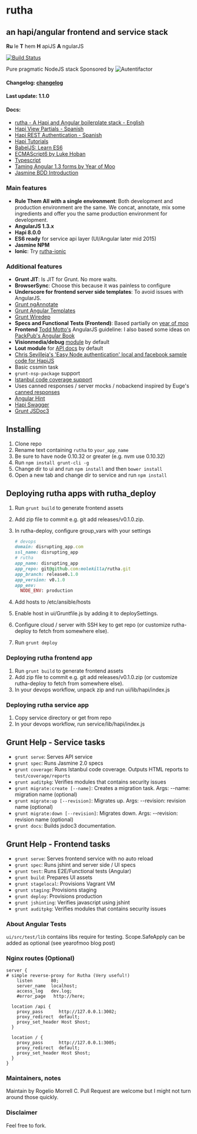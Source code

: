 # rutha
## an hapi/angular frontend and service stack
**Ru** le 
**T** hem 
**H** apiJS 
**A** ngularJS

[![Build Status](https://travis-ci.org/molekilla/rutha.svg?branch=master)](https://travis-ci.org/molekilla/rutha)

Pure pragmatic NodeJS stack
Sponsored by ![Autentifactor](https://avatars0.githubusercontent.com/u/12659906?v=3&s=200)

#### Changelog: [changelog](changelog.md)

#### Last update: 1.1.0

#### Docs:

* [rutha - A Hapi and Angular boilerplate stack - English](http://yoworkeo.blogspot.com/2015/02/rutha-hapi-and-angular-boilerplate-stack.html)
* [Hapi View Partials - Spanish](http://yoworkeo.blogspot.com/2014/08/hapijs-view-partials-con-underscorejs.html)
* [Hapi REST Authentication - Spanish](http://yoworkeo.blogspot.com/2014/08/hapijs-autenticacion-rest-con-hapi-auth.html)
* [Hapi Tutorials](http://hapijs.com/tutorials)
* [BabelJS: Learn ES6](https://babeljs.io/docs/learn-es6/)
* [ECMAScript6 by Luke Hoban](https://github.com/lukehoban/es6features)
* [Typescript](http://www.typescriptlang.org/)
* [Taming Angular 1.3 forms by Year of Moo](http://www.yearofmoo.com/2014/09/taming-forms-in-angularjs-1-3.html#html5-validators-and-parse-errors)
* [Jasmine BDD Introduction](http://jasmine.github.io/2.2/introduction.html)

### Main features ###

* **Rule Them All with a single environment**: Both development and production environment are the same. We concat, annotate, mix some ingredients and offer you the same production environment for development.
* **AngularJS 1.3.x**
* **Hapi 8.0.0**
* **ES6 ready** for service api layer (UI/Angular later mid 2015)
* **Jasmine NPM**
* **Ionic**: Try [rutha-ionic](https://github.com/molekilla/rutha-ionic)

### Additional features
* **Grunt JIT**: Is JIT for Grunt. No more waits.
* **BrowserSync**: Choose this because it was painless to configure
* **Underscore for frontend server side templates**: To avoid issues with AngularJS.
* [Grunt ngAnnotate](https://github.com/mzgol/grunt-ng-annotate)
* [Grunt Angular Templates](https://github.com/ericclemmons/grunt-angular-templates)
* [Grunt  Wiredep](https://github.com/stephenplusplus/grunt-wiredep)
* **Specs and Functional Tests (Frontend)**: Based partially on [year of moo](http://www.yearofmoo.com/2013/01/full-spectrum-testing-with-angularjs-and-karma.html) 
* **Frontend** [Todd Motto's](http://toddmotto.com/opinionated-angular-js-styleguide-for-teams/) AngularJS guideline: I also based some ideas on [PackPub's Angular Book](http://www.packtpub.com/angularjs-web-application-development/book?tag=dp/masteringwebwithangularjs-abr1/0913)
* **Visionmedia/debug** [module](https://github.com/visionmedia/debug) by default
* **Lout module** for [API docs](https://github.com/spumko/lout) by default
* [Chris Sevilleja's 'Easy Node authentication' local and facebook sample code for HapiJS](http://scotch.io/tutorials/javascript/easy-node-authentication-setup-and-local)
* Basic cssmin task
* `grunt-nsp-package` support
* [Istanbul code coverage support](http://gotwarlost.github.io/istanbul/)
* Uses canned responses / server mocks / nobackend inspired by Euge's [canned responses](https://github.com/euge/canned-responses)
* [Angular Hint](https://github.com/angular/angular-hint)
* [Hapi Swagger](https://github.com/glennjones/hapi-swagger)
* [Grunt JSDoc3](https://github.com/krampstudio/grunt-jsdoc)

## Installing
1. Clone repo
2. Rename text containing `rutha` to `your_app_name`
3. Be sure to have node 0.10.32 or greater (e.g. nvm use 0.10.32)
4. Run `npm install grunt-cli -g`
5. Change dir to ui and run `npm install` and then `bower install`
6. Open a new tab and change dir to service and run `npm install`

## Deploying rutha apps with rutha_deploy ##

1. Run `grunt build` to generate frontend assets
2. Add zip file to commit e.g. git add releases/v0.1.0.zip. 
3. In rutha-deploy, configure group_vars with your settings

    ```ruby
    # devops
    domain: disrupting_app.com
    ssl_name: disrupting_app
    # rutha
    app_name: disrupting_app
    app_repo: git@github.com:molekilla/rutha.git
    app_branch: release0.1.0
    app_version: v0.1.0
    app_env: 
      NODE_ENV: production
    ```
    
4. Add hosts to /etc/ansible/hosts
5. Enable host in ui/Gruntfile.js by adding it to deploySettings.
6. Configure cloud / server with SSH key to get repo (or customize rutha-deploy to fetch from somewhere else).
7. Run `grunt deploy`

### Deploying rutha frontend app

1. Run `grunt build` to generate frontend assets
2. Add zip file to commit e.g. git add releases/v0.1.0.zip (or customize rutha-deploy to fetch from somewhere else).
3. In your devops workflow, unpack zip and run ui/lib/hapi/index.js 

### Deploying rutha service app

1. Copy service directory or get from repo
3. In your devops workflow, run service/lib/hapi/index.js 


## Grunt Help - Service tasks

* `grunt serve`: Serves API service
* `grunt spec`: Runs Jasmine 2.0 specs
* `grunt coverage`: Runs Istanbul code coverage. Outputs HTML reports to `test/coverage/reports`
* `grunt auditpkg`: Verifies modules that contains security issues
* `grunt migrate:create [--name]`: Creates a migration task. Args: --name: migration name (optional)
* `grunt migrate:up [--revision]`: Migrates up. Args: --revision: revision name (optional)
* `grunt migrate:down [--revision]`: Migrates down. Args: --revision: revision name (optional)
* `grunt docs`: Builds jsdoc3 documentation.

## Grunt Help - Frontend tasks

* `grunt serve`: Serves frontend service with no auto reload
* `grunt spec`: Runs jshint and server side / UI specs
* `grunt test`: Runs E2E/Functional tests (Angular)
* `grunt build`: Prepares UI assets
* `grunt stagelocal`: Provisions Vagrant VM
* `grunt staging`: Provisions staging
* `grunt deploy`: Provisions production
* `grunt jshinting`: Verifies javascript using jshint
* `grunt auditpkg`: Verifies modules that contains security issues

###  About Angular Tests
`ui/src/test/lib` contains libs require for testing. Scope.SafeApply can be added as optional (see yearofmoo blog post)

### Nginx routes (Optional) ###

```
server { 
# simple reverse-proxy for Rutha (Very useful!)
    listen       80;
    server_name  localhost;
    access_log   dev.log;
    #error_page   http://here;

  location /api {
    proxy_pass      http://127.0.0.1:3002;
    proxy_redirect  default;
    proxy_set_header Host $host;
  }

  location / {
    proxy_pass      http://127.0.0.1:3005;
    proxy_redirect  default;
    proxy_set_header Host $host;
  }
}

```

### Maintainers, notes ###
Maintain by Rogelio Morrell C. 
Pull Request are welcome but I might not turn around those quickly. 

### Disclaimer ###
Feel free to fork.
